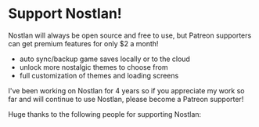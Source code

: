 # Support Nostlan!

Nostlan will always be open source and free to use, but Patreon supporters can get premium features for only \$2 a month!

- auto sync/backup game saves locally or to the cloud
- unlock more nostalgic themes to choose from
- full customization of themes and loading screens

I've been working on Nostlan for 4 years so if you appreciate my work so far and will continue to use Nostlan, please become a Patreon supporter!

Huge thanks to the following people for supporting Nostlan:
